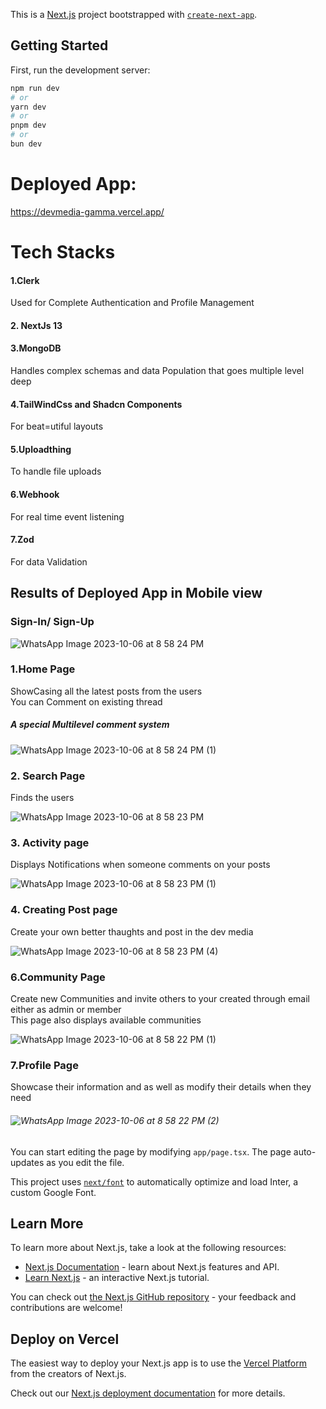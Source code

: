 This is a [Next.js](https://nextjs.org/) project bootstrapped with [`create-next-app`](https://github.com/vercel/next.js/tree/canary/packages/create-next-app).

## Getting Started

First, run the development server:

```bash
npm run dev
# or
yarn dev
# or
pnpm dev
# or
bun dev
```

# Deployed App:
https://devmedia-gamma.vercel.app/

# Tech Stacks
#### 1.Clerk
Used for Complete Authentication and Profile Management
#### 2. NextJs 13
#### 3.MongoDB
Handles complex schemas and data Population that goes multiple level deep
#### 4.TailWindCss and Shadcn Components
For beat=utiful layouts
#### 5.Uploadthing
To handle file uploads
#### 6.Webhook
For real time event listening
#### 7.Zod
For data Validation

## Results of Deployed App in Mobile view

### Sign-In/ Sign-Up
![WhatsApp Image 2023-10-06 at 8 58 24 PM](https://github.com/Naveen3251/devmedia/assets/114800360/fb8852d0-7480-4c74-bf54-ba36e6c5d21c)

### 1.Home Page
ShowCasing all the latest posts from the users<br>
You can Comment on existing thread <br>
 ##### A special Multilevel comment system
 
![WhatsApp Image 2023-10-06 at 8 58 24 PM (1)](https://github.com/Naveen3251/devmedia/assets/114800360/a2bc9cf6-0453-487a-b23d-94a2efe5e419)

### 2. Search Page
Finds the users<br>

![WhatsApp Image 2023-10-06 at 8 58 23 PM](https://github.com/Naveen3251/devmedia/assets/114800360/4f7df9ab-e832-4578-8676-501c7eac39a6)

### 3. Activity page
Displays Notifications when someone comments on your posts<br>

![WhatsApp Image 2023-10-06 at 8 58 23 PM (1)](https://github.com/Naveen3251/devmedia/assets/114800360/f5852a04-d710-469a-9352-c3fccec47f61)

### 4. Creating Post page
Create your own better thaughts and post in the dev media<br>

![WhatsApp Image 2023-10-06 at 8 58 23 PM (4)](https://github.com/Naveen3251/devmedia/assets/114800360/71711dbc-7899-445c-9c7a-ef061468d2b9)

### 6.Community Page
Create new Communities and invite others to your created through email either as admin or member<br>
This page also displays available communities<br>

![WhatsApp Image 2023-10-06 at 8 58 22 PM (1)](https://github.com/Naveen3251/devmedia/assets/114800360/5f159a55-3f5d-4d22-abb2-21024f7aafa7)

### 7.Profile Page
Showcase their information and as well as modify their details when they need<br>

###### ![WhatsApp Image 2023-10-06 at 8 58 22 PM (2)](https://github.com/Naveen3251/devmedia/assets/114800360/9b461cd6-5880-42b1-9c36-4fb4c5a5d858)


You can start editing the page by modifying `app/page.tsx`. The page auto-updates as you edit the file.


This project uses [`next/font`](https://nextjs.org/docs/basic-features/font-optimization) to automatically optimize and load Inter, a custom Google Font.

## Learn More

To learn more about Next.js, take a look at the following resources:

- [Next.js Documentation](https://nextjs.org/docs) - learn about Next.js features and API.
- [Learn Next.js](https://nextjs.org/learn) - an interactive Next.js tutorial.

You can check out [the Next.js GitHub repository](https://github.com/vercel/next.js/) - your feedback and contributions are welcome!

## Deploy on Vercel

The easiest way to deploy your Next.js app is to use the [Vercel Platform](https://vercel.com/new?utm_medium=default-template&filter=next.js&utm_source=create-next-app&utm_campaign=create-next-app-readme) from the creators of Next.js.

Check out our [Next.js deployment documentation](https://nextjs.org/docs/deployment) for more details.
